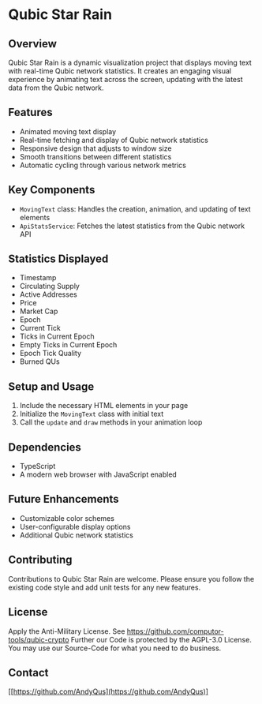 # Qubic Star Rain

## Overview
Qubic Star Rain is a dynamic visualization project that displays moving text with real-time Qubic network statistics. It creates an engaging visual experience by animating text across the screen, updating with the latest data from the Qubic network.

## Features
- Animated moving text display
- Real-time fetching and display of Qubic network statistics
- Responsive design that adjusts to window size
- Smooth transitions between different statistics
- Automatic cycling through various network metrics

## Key Components
- `MovingText` class: Handles the creation, animation, and updating of text elements
- `ApiStatsService`: Fetches the latest statistics from the Qubic network API

## Statistics Displayed
- Timestamp
- Circulating Supply
- Active Addresses
- Price
- Market Cap
- Epoch
- Current Tick
- Ticks in Current Epoch
- Empty Ticks in Current Epoch
- Epoch Tick Quality
- Burned QUs

## Setup and Usage
1. Include the necessary HTML elements in your page
2. Initialize the `MovingText` class with initial text
3. Call the `update` and `draw` methods in your animation loop

## Dependencies
- TypeScript
- A modern web browser with JavaScript enabled

## Future Enhancements
- Customizable color schemes
- User-configurable display options
- Additional Qubic network statistics

## Contributing
Contributions to Qubic Star Rain are welcome. Please ensure you follow the existing code style and add unit tests for any new features.

## License
Apply the Anti-Military License. See https://github.com/computor-tools/qubic-crypto
Further our Code is protected by the AGPL-3.0 License. You may use our Source-Code for what you need to do business.

## Contact
[[https://github.com/AndyQus](https://github.com/AndyQus)]
